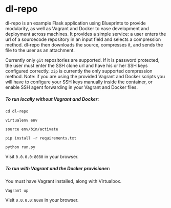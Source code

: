 # dl-repo
dl-repo is an example Flask application using Blueprints to provide modularity, as well as Vagrant and Docker to ease development and deployment across machines. It provides a simple service: a user enters the url of a sourcecode repository in an input field and selects a compression method. dl-repo then downloads the source, compresses it, and sends the file to the user as an attachment. 

Currently only `git` repositories are supported. If it is password protected, the user must enter the SSH clone url and have his or her SSH keys configured correctly. `zip` is currently the only supported compression method. Note: if you are using the provided Vagrant and Docker scripts you will have to configure your SSH keys manually inside the container, or enable SSH agent forwarding in your Vagrant and Docker files. 

##### To run locally without Vagrant and Docker: #####
`cd dl-repo`

`virtualenv env`

`source env/bin/activate`

`pip install -r requirements.txt`

`python run.py`

Visit `0.0.0.0:8080` in your browser.

##### To run with Vagrant and the Docker provisioner: #####
You must have Vagrant installed, along with Virtualbox.

`Vagrant up`

Visit `0.0.0.0:8080` in your browser.
